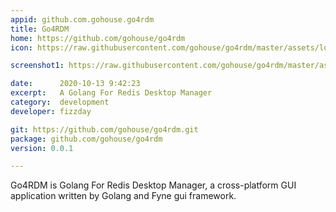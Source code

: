 ```yaml
---
appid: github.com.gohouse.go4rdm
title: Go4RDM
home: https://github.com/gohouse/go4rdm
icon: https://raw.githubusercontent.com/gohouse/go4rdm/master/assets/logo.png

screenshot1: https://raw.githubusercontent.com/gohouse/go4rdm/master/assets/6.jpg

date:      2020-10-13 9:42:23
excerpt:   A Golang For Redis Desktop Manager
category:  development
developer: fizzday

git: https://github.com/gohouse/go4rdm.git
package: github.com/gohouse/go4rdm
version: 0.0.1

---
```


Go4RDM is Golang For Redis Desktop Manager, a cross-platform GUI application written by Golang and Fyne gui framework.
